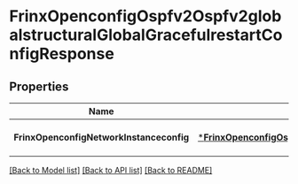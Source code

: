 # FrinxOpenconfigOspfv2Ospfv2globalstructuralGlobalGracefulrestartConfigResponse

## Properties
Name | Type | Description | Notes
------------ | ------------- | ------------- | -------------
**FrinxOpenconfigNetworkInstanceconfig** | [***FrinxOpenconfigOspfv2Ospfv2globalstructuralGlobalGracefulrestartConfig**](frinx.openconfig.ospfv2.ospfv2globalstructural.global.gracefulrestart.Config.md) |  | [optional] [default to null]

[[Back to Model list]](../README.md#documentation-for-models) [[Back to API list]](../README.md#documentation-for-api-endpoints) [[Back to README]](../README.md)


